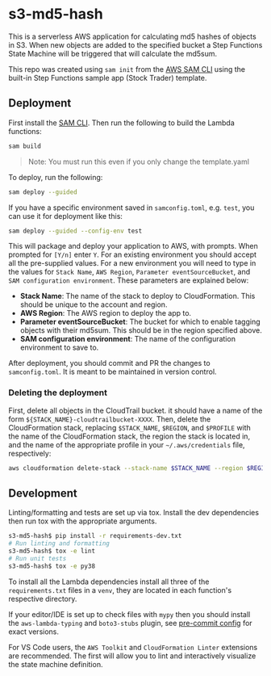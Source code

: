 # s3-md5-hash

This is a serverless AWS application for calculating md5 hashes of objects in S3. When new objects are added to the specified bucket a Step Functions State Machine will be triggered that will calculate the md5sum.

This repo was created using `sam init` from the [AWS SAM CLI](https://docs.aws.amazon.com/serverless-application-model/latest/developerguide/sam-cli-command-reference-sam-init.html) using the built-in Step Functions sample app (Stock Trader) template.

## Deployment

First install the [SAM CLI](https://docs.aws.amazon.com/serverless-application-model/latest/developerguide/serverless-sam-cli-install.html). Then run the following to build the Lambda functions:

```bash
sam build
```

> Note: You must run this even if you only change the template.yaml

To deploy, run the following:

```bash
sam deploy --guided
```

If you have a specific environment saved in `samconfig.toml`, e.g. `test`, you can use it for deployment like this:

```bash
sam deploy --guided --config-env test
```

This will package and deploy your application to AWS, with prompts. When prompted for `[Y/n]` enter `Y`. For an existing environment you should accept all the pre-supplied values. For a new environment you will need to type in the values for `Stack Name`, `AWS Region`, `Parameter eventSourceBucket`, and `SAM configuration environment`. These parameters are explained below:

* **Stack Name**: The name of the stack to deploy to CloudFormation. This should be unique to the account and region.
* **AWS Region**: The AWS region to deploy the app to.
* **Parameter eventSourceBucket**: The bucket for which to enable tagging objects with their md5sum. This should be in the region specified above.
* **SAM configuration environment**: The name of the configuration environment to save to.

After deployment, you should commit and PR the changes to `samconfig.toml`. It is meant to be maintained in version control.

### Deleting the deployment

First, delete all objects in the CloudTrail bucket. it should have a name of the form `${STACK_NAME}-cloudtrailbucket-XXXX`. Then, delete the CloudFormation stack, replacing `$STACK_NAME`, `$REGION`, and `$PROFILE` with the name of the CloudFormation stack, the region the stack is located in, and the name of the appropriate profile in your `~/.aws/credentials` file, respectively:

```bash
aws cloudformation delete-stack --stack-name $STACK_NAME --region $REGION --profile $PROFILE
```

## Development

Linting/formatting and tests are set up via tox. Install the dev dependencies then run tox with the appropriate arguments.

```bash
s3-md5-hash$ pip install -r requirements-dev.txt
# Run linting and formatting
s3-md5-hash$ tox -e lint
# Run unit tests
s3-md5-hash$ tox -e py38
```

To install all the Lambda dependencies install all three of the `requirements.txt` files in a `venv`, they are located in each function's respective directory.

If your editor/IDE is set up to check files with `mypy` then you should install the `aws-lambda-typing` and `boto3-stubs` plugin, see [pre-commit config](./.pre-commit-config.yaml) for exact versions.

For VS Code users, the `AWS Toolkit` and `CloudFormation Linter` extensions are recommended. The first will allow you to lint and interactively visualize the state machine definition.
